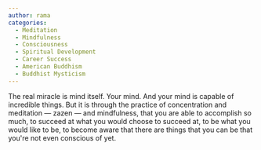 ```yaml
---
author: rama
categories:
  - Meditation
  - Mindfulness
  - Consciousness
  - Spiritual Development
  - Career Success
  - American Buddhism
  - Buddhist Mysticism
---
```


The real miracle is mind itself. Your mind. And your mind is capable of incredible things. But it is through the practice of concentration and meditation — zazen — and mindfulness, that you are able to accomplish so much, to succeed at what you would choose to succeed at, to be what you would like to be, to become aware that there are things that you can be that you're not even conscious of yet.

